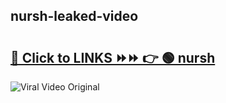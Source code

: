 
 ## nursh-leaked-video 

# <h2><a href="https://clipsfans.com/nursh&ref=git">🔗 Click to LINKS ⏩⏩ 👉 🟢 nursh </a></h2>

<a href="https://clipsfans.com/nursh&ref=git" rel="nofollow" data-target="animated-image.originalLink"><img src="https://i.ibb.co.com/xMMVF88/686577567.gif" alt="Viral Video Original" style="max-width: 100%; display: inline-block;" data-target="animated-image.originalImage"></a>
